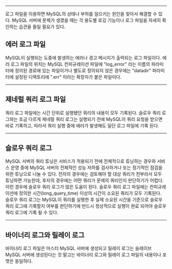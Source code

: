 ------



로그 파일을 이용하면 MySQL의 상태나 부하를 일으키는 원인을 찾아서 해결할 수 있다. MySQL 서버에 문제가 생겼을 때는 각 용도별 로깅 기능이나 로그 파일을 자세히 확인하는 습관을 들일 필요가 있다.



## 에러 로그 파일

MySQL이 실행되는 도중에 발생하는 에러나 경고 메시지가 출력되는 로그 파일이다. 에러 로그 파일의 위치는 MySQL 컨피규레이션 파일에 "log_error" 라는 이름의 파라미터에 정의된 경로에 있는 파일이거나 별도로 정의되지 않은 경우에는 "datadir" 파라미터에 설정된 디렉토리에 ".err" 이라는 확장자가 붙은 파일이다.



---



## 제네럴 쿼리 로그 파일

쿼리 로그 파일에는 시간 단위로 실행됐던 쿼리의 내용이 모두 기록된다. 슬로우 쿼리 로그와는 조금 다르게 제네럴 쿼리 로그는 실행되기 전에 MySQL이 쿼리 요청을 받으면 바로 기록하고, 따라서 쿼리 실행 중에 에러가 발생해도 일단 로그 파일에 기록 된다.



---



## 슬로우 쿼리 로그

MySQL 서버의 쿼리 튜닝은 서비스가 적용되기 전에 전체적으로 튜닝하는 경우와 서비스 운영 중에 MySQL 서버의 전체적인 성능 저하를 검사하거나 또는 정기적인 점검을 위한 튜닝으로 나눌 수 있다. 전자의 경우에는 검토해야 할 대상 쿼리가 전부라서 모두 튜닝하면 가능한데, 후자의 경우에는 어떤 쿼리가 문제의 쿼리인지 판단하기가 어렵다. 이런 경우에 슬로우 쿼리 로그가 많은 도움이 된다. 슬로우 쿼리 로그 파일에는 컨피규레이션에 정의한 시간(long_query_time) 이상의 시간이 소요된 쿼리가 모두 기록된다. 슬로우 쿼리 로그는 MySQL이 쿼리를 실행한 후 실제 소요된 시간을 기준으로 슬로우 쿼리 로그에 기록할지 여부를 판단하기에 반드시 정상적으로 실행이 완료 되어야 슬로우 쿼리 로그에 기록 될 수 있다.



---



## 바이너리 로그와 릴레이 로그

바이너리 로그 파일은 마스터 MySQL 서버에 생성되고 릴레이 로그는 슬레이브 MySQL 서버에 생성된다는 것 말고는 바이너리 로그와 릴레이 로그 파일의 내용이나 포맷은 동일하다.